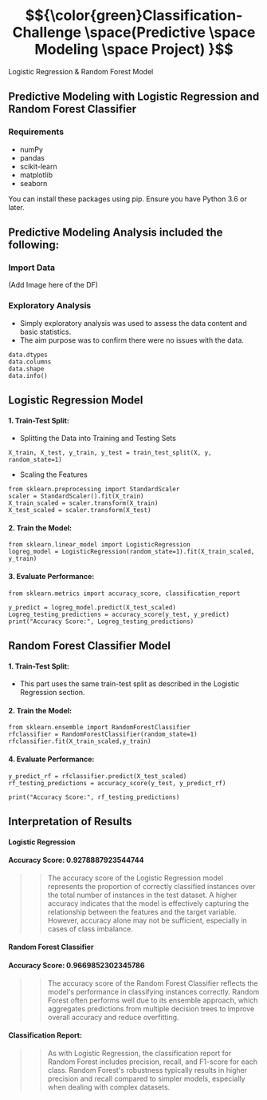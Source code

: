 # $${\color{green}Classification-Challenge \space(Predictive \space Modeling \space Project) }$$
Logistic Regression &amp; Random Forest Model

## Predictive Modeling with Logistic Regression and Random Forest Classifier

### Requirements
- numPy
- pandas
- scikit-learn
- matplotlib
- seaborn

You can install these packages using pip. Ensure you have Python 3.6 or later.

## Predictive Modeling Analysis included the following: 

### Import Data
(Add Image here of the DF)
  
### Exploratory Analysis
- Simply exploratory analysis was used to assess the data content and basic statistics.
- The aim purpose was to confirm there were no issues with the data. 
```
data.dtypes
data.columns
data.shape
data.info()
```
## Logistic Regression Model
#### 1. Train-Test Split:
- Splitting the Data into Training and Testing Sets
```
X_train, X_test, y_train, y_test = train_test_split(X, y, random_state=1)
```
- Scaling the Features
```
from sklearn.preprocessing import StandardScaler
scaler = StandardScaler().fit(X_train)
X_train_scaled = scaler.transform(X_train)
X_test_scaled = scaler.transform(X_test)
```
#### 2. Train the Model:
```
from sklearn.linear_model import LogisticRegression
logreg_model = LogisticRegression(random_state=1).fit(X_train_scaled, y_train)
```
#### 3. Evaluate Performance:
```
from sklearn.metrics import accuracy_score, classification_report

y_predict = logreg_model.predict(X_test_scaled)
Logreg_testing_predictions = accuracy_score(y_test, y_predict)
print("Accuracy Score:", Logreg_testing_predictions)
```

## Random Forest Classifier Model
#### 1. Train-Test Split:
- This part uses the same train-test split as described in the Logistic Regression section.
#### 2. Train the Model:
```
from sklearn.ensemble import RandomForestClassifier
rfclassifier = RandomForestClassifier(random_state=1)
rfclassifier.fit(X_train_scaled,y_train)
```
#### 4. Evaluate Performance:
```
y_predict_rf = rfclassifier.predict(X_test_scaled)
rf_testing_predictions = accuracy_score(y_test, y_predict_rf)

print("Accuracy Score:", rf_testing_predictions)
```
## Interpretation of Results
#### Logistic Regression
#### Accuracy Score: 0.9278887923544744

>> The accuracy score of the Logistic Regression model represents the proportion of correctly classified instances over the total number of instances in the test dataset. A higher accuracy indicates that the model is effectively capturing the relationship between the features and the target variable. However, accuracy alone may not be sufficient, especially in cases of class imbalance.

#### Random Forest Classifier
#### Accuracy Score:  0.9669852302345786

>> The accuracy score of the Random Forest Classifier reflects the model's performance in classifying instances correctly. Random Forest often performs well due to its ensemble approach, which aggregates predictions from multiple decision trees to improve overall accuracy and reduce overfitting.

#### Classification Report:

>> As with Logistic Regression, the classification report for Random Forest includes precision, recall, and F1-score for each class. Random Forest's robustness typically results in higher precision and recall compared to simpler models, especially when dealing with complex datasets.
